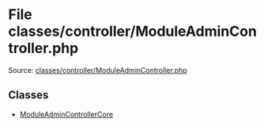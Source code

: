 File classes/controller/ModuleAdminController.php
=========

Source: [classes/controller/ModuleAdminController.php](https://github.com/PrestaShop/PrestaShop/blob/1.5.3.0/classes/controller/ModuleAdminController.php)


Classes
-------

* [ModuleAdminControllerCore](class.ModuleAdminControllerCore.md)

